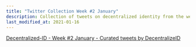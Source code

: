 ```yaml
---
title: "Twitter Collection Week #2 January"
description: Collection of tweets on decentralized identity from the week preceding 2021-01-16
last_modified_at: 2021-01-16
---
```



<a class="twitter-timeline" href="https://twitter.com/DecentralizeID/timelines/1350512619254394880">Decentralized-ID - Week #2 January - Curated tweets by DecentralizeID</a> <script async src="https://platform.twitter.com/widgets.js" charset="utf-8"></script>